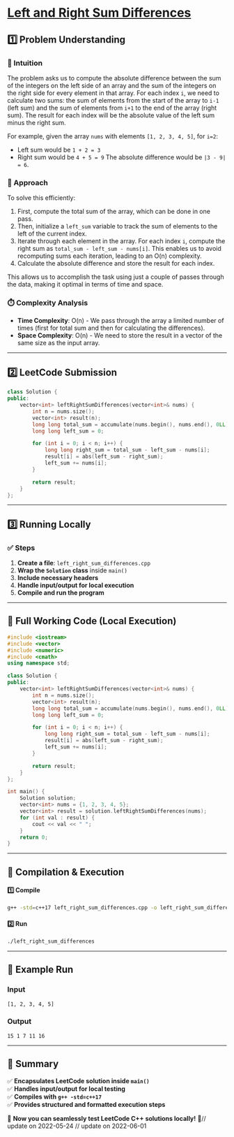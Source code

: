 # **[Left and Right Sum Differences](https://leetcode.com/problems/left-and-right-sum-differences/description/)**  

## **1️⃣ Problem Understanding**  
### **📌 Intuition**  
The problem asks us to compute the absolute difference between the sum of the integers on the left side of an array and the sum of the integers on the right side for every element in that array. For each index `i`, we need to calculate two sums: the sum of elements from the start of the array to `i-1` (left sum) and the sum of elements from `i+1` to the end of the array (right sum). The result for each index will be the absolute value of the left sum minus the right sum.

For example, given the array `nums` with elements `[1, 2, 3, 4, 5]`, for `i=2`:
- Left sum would be `1 + 2 = 3`
- Right sum would be `4 + 5 = 9`
The absolute difference would be `|3 - 9| = 6`.

### **🚀 Approach**  
To solve this efficiently:
1. First, compute the total sum of the array, which can be done in one pass.
2. Then, initialize a `left_sum` variable to track the sum of elements to the left of the current index.
3. Iterate through each element in the array. For each index `i`, compute the right sum as `total_sum - left_sum - nums[i]`. This enables us to avoid recomputing sums each iteration, leading to an O(n) complexity.
4. Calculate the absolute difference and store the result for each index.

This allows us to accomplish the task using just a couple of passes through the data, making it optimal in terms of time and space.

### **⏱️ Complexity Analysis**  
- **Time Complexity**: O(n) - We pass through the array a limited number of times (first for total sum and then for calculating the differences).
- **Space Complexity**: O(n) - We need to store the result in a vector of the same size as the input array.

---  

## **2️⃣ LeetCode Submission**  
```cpp
class Solution {
public:
    vector<int> leftRightSumDifferences(vector<int>& nums) {
        int n = nums.size();
        vector<int> result(n);
        long long total_sum = accumulate(nums.begin(), nums.end(), 0LL);
        long long left_sum = 0;

        for (int i = 0; i < n; i++) {
            long long right_sum = total_sum - left_sum - nums[i];
            result[i] = abs(left_sum - right_sum);
            left_sum += nums[i];
        }

        return result;
    }
};
```  

---  

## **3️⃣ Running Locally**  
### **✅ Steps**  
1. **Create a file**: `left_right_sum_differences.cpp`  
2. **Wrap the `Solution` class** inside `main()`  
3. **Include necessary headers**  
4. **Handle input/output for local execution**  
5. **Compile and run the program**  

---  

## **📝 Full Working Code (Local Execution)**  
```cpp
#include <iostream>
#include <vector>
#include <numeric>
#include <cmath>
using namespace std;

class Solution {
public:
    vector<int> leftRightSumDifferences(vector<int>& nums) {
        int n = nums.size();
        vector<int> result(n);
        long long total_sum = accumulate(nums.begin(), nums.end(), 0LL);
        long long left_sum = 0;

        for (int i = 0; i < n; i++) {
            long long right_sum = total_sum - left_sum - nums[i];
            result[i] = abs(left_sum - right_sum);
            left_sum += nums[i];
        }

        return result;
    }
};

int main() {
    Solution solution;
    vector<int> nums = {1, 2, 3, 4, 5};
    vector<int> result = solution.leftRightSumDifferences(nums);
    for (int val : result) {
        cout << val << " ";
    }
    return 0;
}  
```  

---  

## **🔧 Compilation & Execution**  
#### **1️⃣ Compile**  
```bash
g++ -std=c++17 left_right_sum_differences.cpp -o left_right_sum_differences
```  

#### **2️⃣ Run**  
```bash
./left_right_sum_differences
```  

---  

## **🎯 Example Run**  
### **Input**  
```
[1, 2, 3, 4, 5]
```  
### **Output**  
```
15 1 7 11 16 
```  

---  

## **📌 Summary**  
✅ **Encapsulates LeetCode solution inside `main()`**  
✅ **Handles input/output for local testing**  
✅ **Compiles with `g++ -std=c++17`**  
✅ **Provides structured and formatted execution steps**  

🚀 **Now you can seamlessly test LeetCode C++ solutions locally!** 🚀// update on 2022-05-24
// update on 2022-06-01
